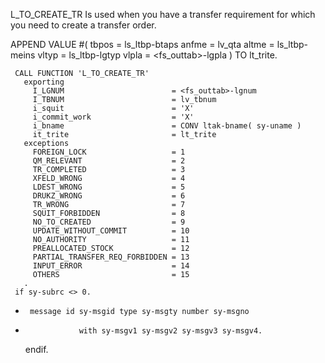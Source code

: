 L_TO_CREATE_TR Is used when you have a transfer requirement for which you need to create a transfer order.

  APPEND VALUE #(
      tbpos = ls_ltbp-btaps
      anfme = lv_qta
      altme = ls_ltbp-meins
      vltyp = ls_ltbp-lgtyp
      vlpla = <fs_outtab>-lgpla
    ) TO lt_trite.

     CALL FUNCTION 'L_TO_CREATE_TR'
       exporting
         I_LGNUM                        = <fs_outtab>-lgnum
         I_TBNUM                        = lv_tbnum
         i_squit                        = 'X'
         i_commit_work                  = 'X'
         i_bname                        = CONV ltak-bname( sy-uname )
         it_trite                       = lt_trite
       exceptions
         FOREIGN_LOCK                   = 1
         QM_RELEVANT                    = 2
         TR_COMPLETED                   = 3
         XFELD_WRONG                    = 4
         LDEST_WRONG                    = 5
         DRUKZ_WRONG                    = 6
         TR_WRONG                       = 7
         SQUIT_FORBIDDEN                = 8
         NO_TO_CREATED                  = 9
         UPDATE_WITHOUT_COMMIT          = 10
         NO_AUTHORITY                   = 11
         PREALLOCATED_STOCK             = 12
         PARTIAL_TRANSFER_REQ_FORBIDDEN = 13
         INPUT_ERROR                    = 14
         OTHERS                         = 15
       .
     if sy-subrc <> 0.
*      message id sy-msgid type sy-msgty number sy-msgno
*                 with sy-msgv1 sy-msgv2 sy-msgv3 sy-msgv4.
     endif.
